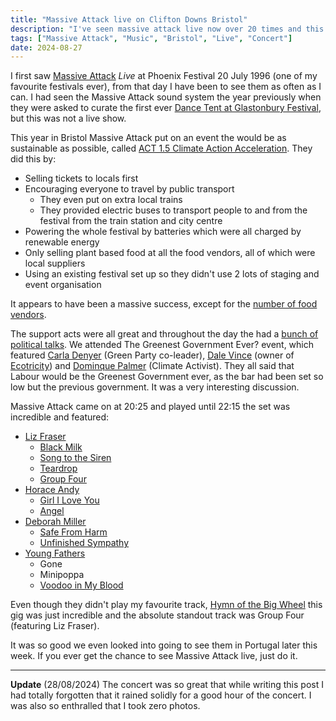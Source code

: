```yaml
---
title: "Massive Attack live on Clifton Downs Bristol"
description: "I've seen massive attack live now over 20 times and this is definitely the best."
tags: ["Massive Attack", "Music", "Bristol", "Live", "Concert"]
date: 2024-08-27
---
```

I first saw [Massive Attack](https://en.wikipedia.org/wiki/Massive_Attack) _Live_ at Phoenix Festival 20 July 1996 (one of my favourite festivals ever), from that day I have been to see them as often as I can. I had seen the Massive Attack sound system the year previously when they were asked to curate the first ever [Dance Tent at Glastonbury Festival](https://cdn.glastonburyfestivals.co.uk/history/history-1995/), but this was not a live show.

This year in Bristol Massive Attack put on an event the would be as sustainable as possible, called [ACT 1.5 Climate Action Acceleration](https://www.instagram.com/act1.5_bristol/). They did this by:

- Selling tickets to locals first
- Encouraging everyone to travel by public transport
  - They even put on extra local trains
  - They provided electric buses to transport people to and from the festival from the train station and city centre
- Powering the whole festival by batteries which were all charged by renewable energy
- Only selling plant based food at all the food vendors, all of which were local suppliers
- Using an existing festival set up so they didn't use 2 lots of staging and event organisation

It appears to have been a massive success, except for the [number of food vendors](https://www.instagram.com/p/C_K-xnes41f/).

The support acts were all great and throughout the day the had a [bunch of political talks](https://www.instagram.com/p/C_ERmVyMs-T/). We attended The Greenest Government Ever? event, which featured [Carla Denyer](https://en.wikipedia.org/wiki/Carla_Denyer) (Green Party co-leader), [Dale Vince](https://en.wikipedia.org/wiki/Dale_Vince) (owner of [Ecotricity](https://en.wikipedia.org/wiki/Ecotricity)) and [Dominque Palmer](https://en.wikipedia.org/wiki/Dominique_Palmer) (Climate Activist). They all said that Labour would be the Greenest Government ever, as the bar had been set so low but the previous government. It was a very interesting discussion.

Massive Attack came on at 20:25 and played until 22:15 the set was incredible and featured:
- [Liz Fraser](https://en.wikipedia.org/wiki/Elizabeth_Fraser)
  - [Black Milk](https://song.link/gb/i/724467020)
  - [Song to the Siren](https://song.link/gb/i/193391917)
  - [Teardrop](https://song.link/gb/i/724466700)
  - [Group Four](https://song.link/gb/i/724467042)
- [Horace Andy](https://en.wikipedia.org/wiki/Horace_Andy)
  - [Girl I Love You](https://song.link/gb/i/721294971)
  - [Angel](https://song.link/gb/i/724466660)
- [Deborah Miller](https://soundmiterecordsllc.com/deborah-miller-bio)
  - [Safe From Harm](https://song.link/gb/i/715864317)
  - [Unfinished Sympathy](https://song.link/gb/i/715864380)
- [Young Fathers](https://en.wikipedia.org/wiki/Young_Fathers)
  - Gone
  - Minipoppa
  - [Voodoo in My Blood](https://song.link/gb/i/1444884880)

Even though they didn't play my favourite track, [Hymn of the Big Wheel](https://song.link/gb/i/715864438) this gig was just incredible and the absolute standout track was Group Four (featuring Liz Fraser).

It was so good we even looked into going to see them in Portugal later this week. If you ever get the chance to see Massive Attack live, just do it.

--------

**Update** (28/08/2024) The concert was so great that while writing this post I had totally forgotten that it rained solidly for a good hour of the concert. I was also so enthralled that I took zero photos. 
